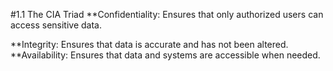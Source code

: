 #1.1 The CIA Triad
**Confidentiality: Ensures that only authorized users can access sensitive data.

**Integrity: Ensures that data is accurate and has not been altered.
**Availability: Ensures that data and systems are accessible when needed.

